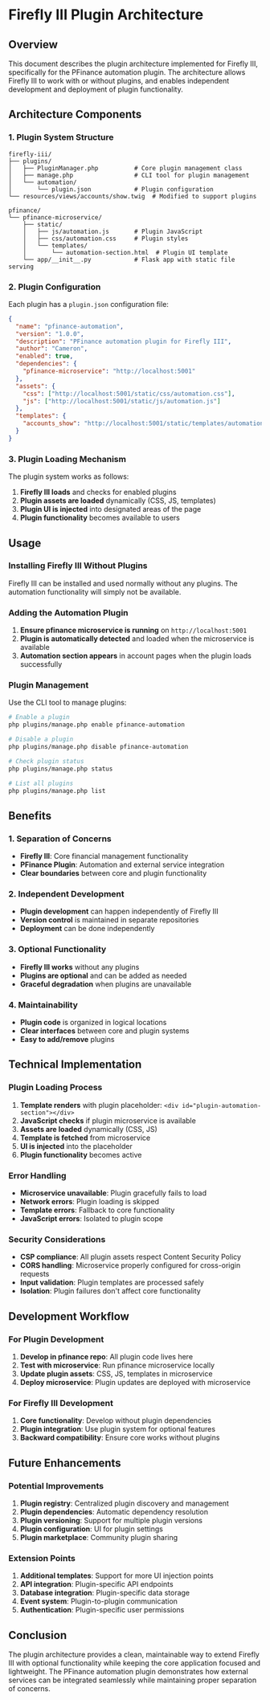 # Firefly III Plugin Architecture

## Overview

This document describes the plugin architecture implemented for Firefly III, specifically for the PFinance automation plugin. The architecture allows Firefly III to work with or without plugins, and enables independent development and deployment of plugin functionality.

## Architecture Components

### 1. Plugin System Structure

```
firefly-iii/
├── plugins/
│   ├── PluginManager.php          # Core plugin management class
│   ├── manage.php                 # CLI tool for plugin management
│   └── automation/
│       └── plugin.json            # Plugin configuration
└── resources/views/accounts/show.twig  # Modified to support plugins

pfinance/
└── pfinance-microservice/
    ├── static/
    │   ├── js/automation.js       # Plugin JavaScript
    │   ├── css/automation.css     # Plugin styles
    │   └── templates/
    │       └── automation-section.html  # Plugin UI template
    └── app/__init__.py            # Flask app with static file serving
```

### 2. Plugin Configuration

Each plugin has a `plugin.json` configuration file:

```json
{
  "name": "pfinance-automation",
  "version": "1.0.0",
  "description": "PFinance automation plugin for Firefly III",
  "author": "Cameron",
  "enabled": true,
  "dependencies": {
    "pfinance-microservice": "http://localhost:5001"
  },
  "assets": {
    "css": ["http://localhost:5001/static/css/automation.css"],
    "js": ["http://localhost:5001/static/js/automation.js"]
  },
  "templates": {
    "accounts_show": "http://localhost:5001/static/templates/automation-section.html"
  }
}
```

### 3. Plugin Loading Mechanism

The plugin system works as follows:

1. **Firefly III loads** and checks for enabled plugins
2. **Plugin assets are loaded** dynamically (CSS, JS, templates)
3. **Plugin UI is injected** into designated areas of the page
4. **Plugin functionality** becomes available to users

## Usage

### Installing Firefly III Without Plugins

Firefly III can be installed and used normally without any plugins. The automation functionality will simply not be available.

### Adding the Automation Plugin

1. **Ensure pfinance microservice is running** on `http://localhost:5001`
2. **Plugin is automatically detected** and loaded when the microservice is available
3. **Automation section appears** in account pages when the plugin loads successfully

### Plugin Management

Use the CLI tool to manage plugins:

```bash
# Enable a plugin
php plugins/manage.php enable pfinance-automation

# Disable a plugin
php plugins/manage.php disable pfinance-automation

# Check plugin status
php plugins/manage.php status

# List all plugins
php plugins/manage.php list
```

## Benefits

### 1. Separation of Concerns
- **Firefly III**: Core financial management functionality
- **PFinance Plugin**: Automation and external service integration
- **Clear boundaries** between core and plugin functionality

### 2. Independent Development
- **Plugin development** can happen independently of Firefly III
- **Version control** is maintained in separate repositories
- **Deployment** can be done independently

### 3. Optional Functionality
- **Firefly III works** without any plugins
- **Plugins are optional** and can be added as needed
- **Graceful degradation** when plugins are unavailable

### 4. Maintainability
- **Plugin code** is organized in logical locations
- **Clear interfaces** between core and plugin systems
- **Easy to add/remove** plugins

## Technical Implementation

### Plugin Loading Process

1. **Template renders** with plugin placeholder: `<div id="plugin-automation-section"></div>`
2. **JavaScript checks** if plugin microservice is available
3. **Assets are loaded** dynamically (CSS, JS)
4. **Template is fetched** from microservice
5. **UI is injected** into the placeholder
6. **Plugin functionality** becomes active

### Error Handling

- **Microservice unavailable**: Plugin gracefully fails to load
- **Network errors**: Plugin loading is skipped
- **Template errors**: Fallback to core functionality
- **JavaScript errors**: Isolated to plugin scope

### Security Considerations

- **CSP compliance**: All plugin assets respect Content Security Policy
- **CORS handling**: Microservice properly configured for cross-origin requests
- **Input validation**: Plugin templates are processed safely
- **Isolation**: Plugin failures don't affect core functionality

## Development Workflow

### For Plugin Development

1. **Develop in pfinance repo**: All plugin code lives here
2. **Test with microservice**: Run pfinance microservice locally
3. **Update plugin assets**: CSS, JS, templates in microservice
4. **Deploy microservice**: Plugin updates are deployed with microservice

### For Firefly III Development

1. **Core functionality**: Develop without plugin dependencies
2. **Plugin integration**: Use plugin system for optional features
3. **Backward compatibility**: Ensure core works without plugins

## Future Enhancements

### Potential Improvements

1. **Plugin registry**: Centralized plugin discovery and management
2. **Plugin dependencies**: Automatic dependency resolution
3. **Plugin versioning**: Support for multiple plugin versions
4. **Plugin configuration**: UI for plugin settings
5. **Plugin marketplace**: Community plugin sharing

### Extension Points

1. **Additional templates**: Support for more UI injection points
2. **API integration**: Plugin-specific API endpoints
3. **Database integration**: Plugin-specific data storage
4. **Event system**: Plugin-to-plugin communication
5. **Authentication**: Plugin-specific user permissions

## Conclusion

The plugin architecture provides a clean, maintainable way to extend Firefly III with optional functionality while keeping the core application focused and lightweight. The PFinance automation plugin demonstrates how external services can be integrated seamlessly while maintaining proper separation of concerns.
